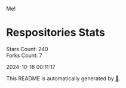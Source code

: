 Me!

# Respositories Stats
Stars Count: 240  
Forks Count: 7

2024-10-18 00:11:17  

This README is automatically generated by [🐰](https://github.com/rnitta/rnitta).
